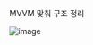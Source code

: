 MVVM 맞춰 구조 정리 

![image](https://github.com/eunjjungg/TIL/assets/100047095/8753fbde-3d5c-4dc7-ac92-77c152677e6c)


